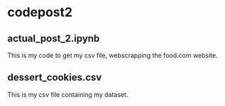 # codepost2
## actual_post_2.ipynb 
This is my code to get my csv file, webscrapping the food.com website.

## dessert_cookies.csv
This is my csv file containing my dataset.
